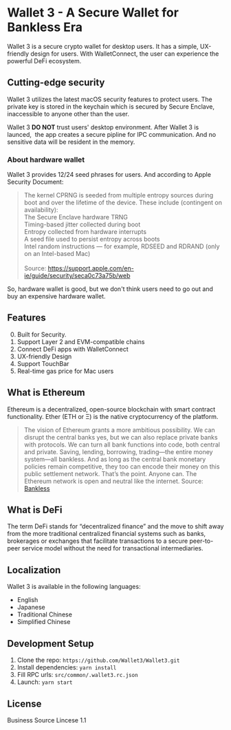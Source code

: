 # Wallet 3 - A Secure Wallet for Bankless Era

Wallet 3 is a secure crypto wallet for desktop users. It has a simple, UX-friendly design for users. With WalletConnect, the user can experience the powerful DeFi ecosystem.

## Cutting-edge security

Wallet 3 utilizes the latest macOS security features to protect users. The private key is stored in the keychain which is secured by Secure Enclave, inaccessible to anyone other than the user.

Wallet 3 **DO NOT** trust users' desktop environment. After Wallet 3 is launced,  the app creates a secure pipline for IPC communication. And no sensitive data will be resident in the memory.

### About hardware wallet

Wallet 3 provides 12/24 seed phrases for users. And according to Apple Security Document: 

> The kernel CPRNG is seeded from multiple entropy sources during boot and over the lifetime of the device. These include (contingent on availability): <br>
The Secure Enclave hardware TRNG <br>
Timing-based jitter collected during boot <br>
Entropy collected from hardware interrupts <br>
A seed file used to persist entropy across boots <br>
Intel random instructions — for example, RDSEED and RDRAND (only on an Intel-based Mac) <br> <br>
Source: https://support.apple.com/en-ie/guide/security/seca0c73a75b/web

So, hardware wallet is good, but we don't think users need to go out and buy an expensive hardware wallet.

## Features

0. Built for Security.
1. Support Layer 2 and EVM-compatible chains
2. Connect DeFi apps with WalletConnect
3. UX-friendly Design
4. Support TouchBar
5. Real-time gas price for Mac users

## What is Ethereum

Ethereum is a decentralized, open-source blockchain with smart contract functionality. Ether (ETH or Ξ) is the native cryptocurrency of the platform.

> The vision of Ethereum grants a more ambitious possibility. We can disrupt the central banks yes, but we can also replace private banks with protocols. We can turn all bank functions into code, both central and private. Saving, lending, borrowing, trading—the entire money system—all bankless. And as long as the central bank monetary policies remain competitive, they too can encode their money on this public settlement network. That’s the point. Anyone can. The Ethereum network is open and neutral like the internet. Source: [Bankless](https://newsletter.banklesshq.com/p/a-tale-of-two-money-systems)

## What is DeFi

The term DeFi stands for “decentralized finance” and the move to shift away from the more traditional centralized financial systems such as banks, brokerages or exchanges that facilitate transactions to a secure peer-to-peer service model without the need for transactional intermediaries.

## Localization

Wallet 3 is available in the following languages:

- English
- Japanese
- Traditional Chinese
- Simplified Chinese

## Development Setup

1. Clone the repo: `https://github.com/Wallet3/Wallet3.git`
2. Install dependencies: `yarn install`
3. Fill RPC urls: `src/common/.wallet3.rc.json`
4. Launch: `yarn start`

## License

Business Source Lincese 1.1
